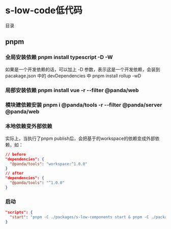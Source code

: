 # s-low-code低代码

目录

## pnpm

### 全局安装依赖  pnpm install typescript -D -W

如果是一个开发依赖的话，可以加上 -D 参数，表示这是一个开发依赖，会装到 pacakage.json 中的 devDependencies 中
pnpm install rollup -wD

### 局部安装依赖 pnpm install vue -r --filter @panda/web

### 模块建依赖安装 pnpm i @panda/tools -r --filter @panda/server @panda/web

### 本地依赖变外部依赖

实际上，当执行了pnpm publish后，会把基于的workspace的依赖变成外部依赖，如：

```json
// before
"dependencies": {
  "@panda/tools": "workspace:^1.0.0"
}
// after
"dependencies": {
  "@panda/tools": "^1.0.0"
}
```

### 启动

```json
"scripts": {
  "start": "pnpm -C ./packages/s-low-components start & pnpm -C ./packages/s-low-control start & pnpm -C ./packages/s-low-render start",
}
```
